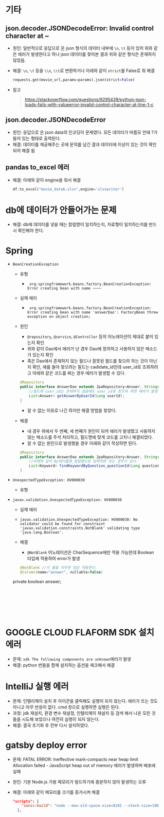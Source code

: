 # 기타

## json.decoder.JSONDecodeError: Invalid control character at ~

- 원인: 일반적으로 응답으로 온 json 형식의 데이터 내부에 `\n`, `\t` 등이 있어 위와 같은 에러가 발생한다고 하나 json 데이터를 찾아본 결과 위와 같은 형식은 존재하지 않았음. 

- 해결: `\n`, `\t` 등을 `\\n`, `\\t`로 변환하거나 아래와 같이 `strict`를 False로 줘 해결

  ```python
  requests.get(movie_url,params=params).json(strict=False)
  ```

- 참고

  > https://stackoverflow.com/questions/9295439/python-json-loads-fails-with-valueerror-invalid-control-character-at-line-1-c



## json.decoder.JSONDecodeError

- 원인: 응답으로 온 json data의 인코딩이 문제였다. 모든 데이터가 마름모 안에 ?가 들어 있는 형태로 출력된다.
- 해결: 데이터를 제공해주는 곳에 문의를 남긴 결과 데이터에 이상이 있는 것이 확인되어 해결 됨





## pandas to_excel 에러

- 해결: 아래와 같이 engine을 줘서 해결

  ```python
  df.to_excel("movie_data6.xlsx",engine='xlsxwriter')
  ```

  



# db에 데이터가 안들어가는 문제

- 해결: db에 데이터를 넣을 때는 칼럼명이 일치하는지, 자료형이 일치하는지를 반드시 확인해야 한다.









# Spring

- `BeanCreationException`
  - 유형
    
    - ` org.springframework.beans.factory.BeanCreationException: Error creating bean with name ~~~~`
    
  - 실제 에러 
    
    - ` org.springframework.beans.factory.BeanCreationException: Error creating bean with name 'answerDao': FactoryBean threw exception on object creation;`
    
  - 원인
    - `@repository`, `@service`, `@Controller` 등의 어노테이션이 제대로 붙어 있는지 확인
    - 위와 같이 Dao에서 에러가 난 경우 Dao에 정의하고 사용하지 않은 메소드가 있는지 확인
    - 혹은 Dao에서 존재하지 않는 필드나 잘못된 필드를 찾으려 하는 것이 아닌지 확인, 예를 들어 찾으려는 필드는 cadidate_id인데 user_id로 조회하려고 아래와 같은 코드를 짜는 경우 에러가 발생할 수 있다.
    
    ```java
    @Repository
    public interface AnswerDao extends JpaRepository<Answer, String> {
        //필드에 user_id는 존재하지 않음에도 user_id로 찾으려 하면 에러가 발생
        List<Answer> getAnswerByUserId(Long userId);
    }
    ```
  
    - 알 수 없는 이유로 나긴 하지만 해결 방법을 찾았다.
    
  - 해결
    
    - 내 경우 위에서 두 번째, 세 번째가 원인이 되어 에러가 발생했고 사용하지 않는 메소드를 주석 처리하고, 필드명에 맞게 코드를 고치니 해결되었다.
    - 알 수 없는 원인으로 발생했을 경우 아래와 같이 작성하면 된다.
    
    ```java
    @Repository
    public interface AnswerDao extends JpaRepository<Answer, String> {
        //아래와 같이 By테이블명_컬럼명으로 입력하면 되는 경우가 있다.
    	List<Keyword> findKeywordByQuestion_questionId(Long questionId);
    }
    ```
    
    
  
  
  
  



- `UnexpectedTypeException: HV000030`

  - 유형
  
- `javax.validation.UnexpectedTypeException: HV000030`
  
  - 실제 에러
  
  - `javax.validation.UnexpectedTypeException: HV000030: No validator could be found for constraint 'javax.validation.constraints.NotBlank' validating type 'java.lang.Boolean'.`
  
  - 해결

    - `@NotBlank` 어노테이션은 CharSequence에만 적용 가능한데 Boolean 타입에 적용하여 error가 발생
  
    ```java
    @NotBlank //이 줄을 지우면 정상 작동한다.
    @Column(name="answer", nullable=false)
  private boolean answer;
    ```
  
    





# GOOGLE CLOUD FLAFORM SDK 설치 에러

- 문제: `sdk The following components are unknown`에러가 발생
- 해결: python 번들을 함께 설치하는 옵션을 체크해서 해결





# IntelliJ 실행 에러

- 문제: 인텔리제이 설치 후 아이콘을 클릭해도 실행이 되지 않는다. 에러가 뜨는 것도 아니고 아무 반응이 없다. cmd 창으로 실행하면 실행은 된다.
- 과정: jdk 재설치, 환경 변수 재설정, 인텔리제이 재설치 등 검색 해서 나온 모든 것들을 시도해 보았으나 여전히 실행이 되지 않는다.
- 해결: 결국 초기화 후 전부 다시 설치하였다.





# gatsby deploy error

- 문제: FATAL ERROR: Ineffective mark-compacts near heap limit Allocation failed - JavaScript heap out of memory 에러가 발생하며 배포에 실패

- 원인: 기본 Node.js 가용 메모리가 빌드하기에 충분하지 않아 발생하는 오류

- 해결: 아래와 같이 메모리를 크기를 증가시켜 해결

  ```json
  "scripts": {
      "ionic:build": "node --max-old-space-size=8192 --stack-size=1968 node_modules/@ionic/app-scripts/bin/ionic-app-scripts.js build"
    },
  ```

  